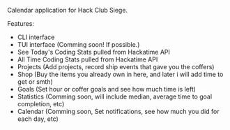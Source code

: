 Calendar application for Hack Club Siege.

Features:
- CLI interface
- TUI interface (Comming soon! If possible.)
- See Today's Coding Stats pulled from Hackatime API
- All Time Coding Stats pulled from Hackatime API
- Projects (Add projects, record ship events that gave you the coffers)
- Shop (Buy the items you already own in here, and later i will add time to get or smth)
- Goals (Set hour or coffer goals and see how much time is left)
- Statistics (Comming soon, will include median, average time to goal completion, etc)
- Calendar (Comming soon, Set notifications, see how much you did for each day, etc)